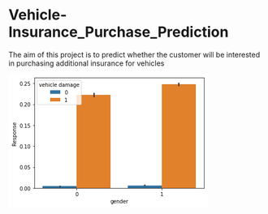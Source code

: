 # Vehicle-Insurance_Purchase_Prediction
The aim of this project  is to predict whether the customer will be interested in purchasing additional insurance for vehicles

![](/vehicle%20damage%20vs%20target%20variable.png)

